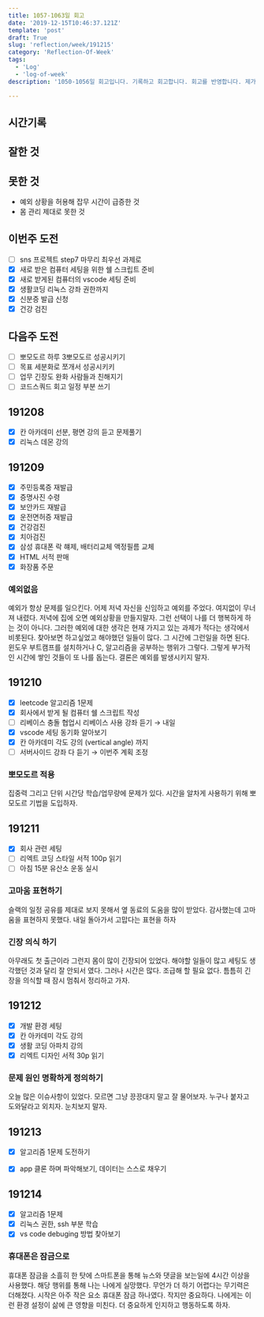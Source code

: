 ```yaml
---
title: 1057-1063일 회고
date: '2019-12-15T10:46:37.121Z'
template: 'post'
draft: True
slug: 'reflection/week/191215'
category: 'Reflection-Of-Week'
tags:
  - 'Log'
  - 'log-of-week'
description: '1050-1056일 회고입니다. 기록하고 회고합니다. 회고를 반영합니다. 제가 자라는 방식입니다.'

---
```


## 시간기록 



## 잘한 것



## 못한 것

- 예외 상황을 허용해 잡무 시간이 급증한 것 
- 몸 관리 제대로 못한 것 

## 이번주 도전

- [ ] sns 프로젝트 step7 마무리 최우선 과제로 
- [x] 새로 받은 컴퓨터 세팅을 위한 쉘 스크립트 준비
- [x] 새로 받게된 컴퓨터의 vscode 세팅 준비 
- [x] 생활코딩 리눅스 강좌 권한까지
- [x] 신분증 발급 신청
- [x] 건강 검진

## 다음주 도전

- [ ] 뽀모도르 하루 3뽀모도르 성공시키기 
- [ ] 목표 세분화로 쪼개서 성공시키키
- [ ] 업무 긴장도 완화 사람들과 친해지기 
- [ ] 코드스쿼드 회고 일정 부분 쓰기 

## 191208

- [x] 칸 아카데미 선분, 평면 강의 듣고 문제풀기 
- [x] 리눅스 데몬 강의

## 191209

- [x] 주민등록증 재발급
- [x] 증명사진 수령
- [x] 보안카드 재발급
- [x] 운전면허증 재발급 
- [x] 건강검진
- [x] 치아검진
- [x] 삼성 휴대폰 락 햬제, 배터리교체 액정필름 교체
- [x] HTML 서적 판매
- [x] 화장품 주문 

### 예외없음

예외가 항상 문제를 일으킨다. 어제 저녁 자신을 신임하고 예외를 주었다. 여지없이 무너져 내렸다. 저녁에 집에 오면 예외상황을 만들지말자. 그런 선택이 나를 더 행복하게 하는 것이 아니다. 그러한 예외에 대한 생각은 현재 가지고 있는 과제가 적다는 생각에서 비롯된다. 찾아보면 하고싶었고 해야했던 일들이 많다. 그 시간에 그런일을 하면 된다. 윈도우 부트캠프를 설치하거나 C, 알고리즘을 공부하는 행위가 그렇다. 그렇게 부가적인 시간에 쌓인 것들이 또 나를 돕는다. 결론은 예외를 발생시키지 말자.

## 191210

- [x] leetcode 알고리즘 1문제
- [x] 회사에서 받게 될 컴퓨터 쉘 스크립트 작성 
- [ ] 리베이스 충돌 협업시 리베이스 사용 강좌 듣기   → 내일
- [x] vscode 세팅 동기화 알아보기
- [x] 칸 아카데미 각도 강의 (vertical angle) 까지
- [ ] 서버사이드 강좌 다 듣기  → 이번주 계획 조정  

### 뽀모도르 적용

집중력 그리고 단위 시간당 학습/업무량에 문제가 있다. 시간을 알차게 사용하기 위해 뽀모도르 기법을 도입하자. 

## 191211

- [x] 회사 관련 세팅 
- [ ] 리엑트 코딩 스타일 서적 100p 읽기
- [ ] 아침 15분 유산소 운동 실시 

### 고마움 표현하기

슬랙의 일정 공유를 제대로 보지 못해서 옆 동료의 도움을 많이 받았다. 감사했는데 고마움을 표현하지 못했다. 내일 돌아가서 고맙다는 표현을 하자

### 긴장 의식 하기

아무래도 첫 출근이라 그런지 몸이 많이 긴장되어 있었다. 해야할 일들이 많고 세팅도 생각했던 것과 달리 잘 안되서 였다. 그러나 시간은 많다. 조급해 할 필요 없다. 틈틈히 긴장을 의식할 때 잠시 멈춰서 정리하고 가자. 

## 191212 

- [x] 개발 환경 세팅
- [x] 칸 아카데미 각도 강의 
- [x] 생활 코딩 아파치 강의
- [x] 리엑트 디자인 서적 30p 읽기

### 문제 원인 명확하게 정의하기

오늘 많은 이슈사항이 있었다. 모르면 그냥 끙끙대지 말고 잘 물어보자. 누구나 붙자고 도와달라고 외치자. 눈치보지 말자. 

## 191213

- [x] 알고리즘 1문제 도전하기 

- [x] app 클론 하며 파악해보기, 데이터는 스스로 채우기 

## 191214

- [x] 알고리즘 1문제 
- [x] 리눅스 권한, ssh 부분 학습 
- [x] vs code debuging 방법 찾아보기 

### 휴대폰은 잠금으로 

휴대폰 잠금을 소흘히 한 탓에 스마트폰을 통해 뉴스와 댓글을 보는일에 4시간 이상을 사용했다. 해당 행위를 통해 나는 나에게 실망했다.  무언가 더 하기 어렵다는 무기력은 더해졌다. 시작은 아주 작은 요소 휴대폰 잠금 하나였다. 작지만 중요하다. 나에게는 이런 환경 설정이 삶에 큰 영향을 미친다. 더 중요하게 인지하고 행동하도록 하자. 

